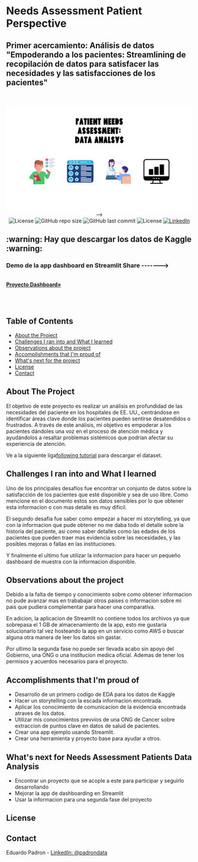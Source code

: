 <!--
*** Thanks for checking out this README Template. If you have a suggestion that would
*** make this better, please fork the tinyml-mapping-backlight and create a pull request or simply open
*** an issue with the tag "suggest".
*** Thanks again! Now go create something AMAZING! :D
***
***
***
*** To avoid retyping too much info. Do a search and replace for the following:
*** fullmakeralchemist, tinyml-mapping-backlight, twitter_handle
-->

<!--#     The TensorFlow Microcontroller Challenge    -->
   <h1>Needs Assessment Patient Perspective</h1>

   <h2>Primer acercamiento: Análisis de datos "Empoderando a los pacientes: Streamlining de recopilación de datos para satisfacer las necesidades y las satisfacciones de los pacientes"</h2>

<!-- PROJECT LOGO -->

<br />
<p align="center">

  <a href="https://github.com/fullmakeralchemist/">
    <img src="assests\Data analsys.png" alt="Logo" width="720">
  </a>
  -->
  <br />
  

  <img src="https://img.shields.io/github/languages/top/fullmakeralchemist/data_analysis_bootcamp?style=for-the-badge" alt="License" height="25">
  <img src="https://img.shields.io/github/repo-size/fullmakeralchemist/data_analysis_bootcamp?style=for-the-badge" alt="GitHub repo size" height="25">
  <img src="https://img.shields.io/github/last-commit/fullmakeralchemist/data_analysis_bootcamp?style=for-the-badge" alt="GitHub last commit" height="25">
  <img src="https://img.shields.io/github/license/fullmakeralchemist/data_analysis_bootcamp?style=for-the-badge" alt="License" height="25">
  <a href="https://www.linkedin.com/in/padrondata/">
    <img src="https://img.shields.io/badge/-LinkedIn-black.svg?style=for-the-badge&logo=linkedin&colorB=555" alt="LinkedIn" height="25">
  </a>
  <!--
  <a href="https://twitter.com/makeralchemist/">
    <img src="https://img.shields.io/twitter/follow/makeralchemist?label=Twitter&logo=twitter&style=for-the-badge" alt="Twitter" height="25">
  </a>
  -->
  
  <!-- <h3 align="center">Tiny ML in Mapping Dance, Visual Arts and interactive museums</h3>-->
  <p align="center">
    <h2>:warning: Hay que descargar los datos de Kaggle :warning:</h2>
    <h3>Demo de la app dashboard en Streamlit Share -------></h3>
    <br />
    <a href="https://needs-assessment-analysis.streamlit.app/"><strong>Proyecto Dashboard»</strong></a>
    <br />
  <br />
</p>
<br />

<!-- TABLE OF CONTENTS -->
## Table of Contents

* [About the Project](#about-the-project)
* [Challenges I ran into and What I learned](#challenges-i-ran-into-and-what-i-learned)
* [Observations about the project](#observations-about-the-project)
* [Accomplishments that I'm proud of](#accomplishments-that-im-proud-of)
* [What's next for the project](#whats-next-for-needs-assessment-patients-data-analysis)
* [License](#license)
* [Contact](#contact)


<!-- ABOUT THE PROJECT -->
## About The Project

<!-- [![Tiny ML in Mapping Dance](https://i9.ytimg.com/vi/3YUVTDTo-Zk/mq1.jpg?sqp=CNTs2IcG&rs=AOn4CLBiPsvQ2bGNVZvn_j-nJXj8d81hLA)](https://www.youtube.com/watch?v=3YUVTDTo-Zk) -->

El objetivo de este proyecto es realizar un análisis en profundidad de las necesidades del paciente en los hospitales de EE. UU., centrándose en identificar áreas clave donde los pacientes pueden sentirse desatendidos o frustrados. A través de este análisis, mi objetivo es empoderar a los pacientes dándoles una voz en el proceso de atención médica y ayudándolos a resaltar problemas sistémicos que podrían afectar su experiencia de atención.

Ve a la siguiente liga[following tutorial](https://www.kaggle.com/datasets/kaggleprollc/healthcare-patient-satisfaction-data-collection) para descargar el dataset.

## Challenges I ran into and What I learned

Uno de los principales desafíos fue encontrar un conjunto de datos sobre la satisfacción de los pacientes que esté disponible y sea de uso libre. Como mencione en el documento estos son datos sensibles por lo que obtener esta informacion o con mas detalle es muy dificil.

El segundo desafia fue saber como empezar a hacer mi storytelling, ya que con la informacion que pude obtener no me daba todo el detalle sobre la historia del paciente, asi como saber detalles como las edades de los pacientes que pueden traer mas evidencia sobre las necesidades, y las posibles mejoras o fallas en las instituciones.

Y finalmente el ultimo fue utilizar la informacion para hacer un pequeño dashboard de muestra con la informacion disponible.

## Observations about the project

Debido a la falta de tiempo y conocimiento sobre como obtener informacion no pude avanzar mas en trababajar otros paises o informacion sobre mi pais que pudiera complementar para hacer una comparativa.

En adicion, la aplicacion de Streamlit no contiene todos los archivos ya que sobrepasa el 1 GB de almacenamiento de la app, esto me gustaria solucionarlo tal vez hosteando la app en un servicio como AWS o buscar alguna otra manera de leer los datos sin gastar.

Por ultimo la segunda fase no puede ser llevada acabo sin apoyo del Gobierno, una ONG o una institucion medica oficial. Ademas de tener los permisos y acuerdos necesarios para el proyecto.

## Accomplishments that I'm proud of

- Desarrollo de un primero codigo de EDA para los datos de Kaggle
- Hacer un storytelling con la escada informacion encontrada. 
- Aplicar los conocimiento de comunicacion de la evidencia encontrada atraves de los datos.
- Utilizar mis conocimientos prevvios de una ONG de Cancer sobre extraccion de puntos clave en datos de salud de pacientes.
- Crear una app ejemplo usando Streamlit.
- Crear una herramienta y proyecto base para ayudar a otros.

## What's next for Needs Assessment Patients Data Analysis

- Encontrar un proyecto que se acople a este para participar y seguirlo desarrollando
- Mejorar la app de dashboarding en Streamlit
- Usar la informacion para una segunda fase del proyecto

## License


<!-- CONTACT -->
## Contact

Eduardo Padron - [LinkedIn: @padrondata](https://www.linkedin.com/in/padrondata/)